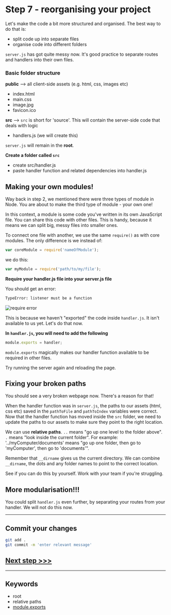 # Step 7 - reorganising your project

Let's make the code a bit more structured and organised. The best way to do that is:

* split code up into separate files
* organise code into different folders

`server.js` has got quite messy now. It's good practice to separate routes and handlers into their own files.

### Basic folder structure

**public** --> all client-side assets (e.g. html, css, images etc)
* index.html
* main.css
* image.jpg
* favicon.ico

**src** --> `src` is short for 'source'. This will contain the server-side code that deals with logic
* handlers.js (we will create this)

`server.js` will remain in the **root**.

**Create a folder called `src`**

* create src/handler.js
* paste handler function and related dependencies into handler.js


## Making your own modules!

Way back in step 2, we mentioned there were three types of module in Node. You are about to make the third type of module - your own one!

In this context, a module is some code you've written in its own JavaScript file. You can share this code with other files. This is handy, because it means we can split big, messy files into smaller ones.

To connect one file with another, we use the same `require()` as with core modules. The only difference is we instead of:
```js
var coreModule = require('nameOfModule');
```

we do this:
```js
var myModule = require('path/to/my/file');
```

**Require your handler.js file into your server.js file**

You should get an error:
```bash
TypeError: listener must be a function
```
![require error](https://raw.githubusercontent.com/node-girls/node-workshop/master/readme-images/step7-require-error.png)

This is because we haven't "exported" the code inside `handler.js`. It isn't available to us yet. Let's do that now.

**In `handler.js`, you will need to add the following**

```js
module.exports = handler;
```

`module.exports` magically makes our handler function available to be required in other files.

Try running the server again and reloading the page.

## Fixing your broken paths

You should see a very broken webpage now. There's a reason for that!

When the handler function was in `server.js`, the paths to our assets (html, css etc) saved in the `pathToFile` and `pathToIndex` variables were correct. Now that the handler function has moved inside the `src` folder, we need to update the paths to our assets to make sure they point to the right location.

We can use **relative paths**. `..` means "go up one level to the folder above".  `.` means "look inside the current folder". For example: '../myComputer/documents' means "go up one folder, then go to 'myComputer', then go to 'documents'".

Remember that `__dirname` gives us the current directory. We can combine `__dirname`, the dots and any folder names to point to the correct location.

See if you can do this by yourself. Work with your team if you're struggling.


## More modularisation!!!

You could split `handler.js` even further, by separating your routes from your handler. We will not do this now.

---
## Commit your changes

```bash
git add .
git commit -m 'enter relevant message'
```

## [**Next step >>>**](step08.md)

---
## Keywords
* root
* relative paths
* [module.exports](http://www.sitepoint.com/understanding-module-exports-exports-node-js/)
